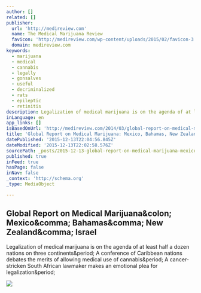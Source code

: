 ```yaml
---
author: []
related: []
publisher:
  url: 'http://medireview.com'
  name: The Medical Marijuana Review
  favicon: 'http://medireview.com/wp-content/uploads/2015/02/favicon-3.ico'
  domain: medireview.com
keywords:
  - marijuana
  - medical
  - cannabis
  - legally
  - gonsalves
  - useful
  - decriminalized
  - rats
  - epileptic
  - retinitis
description: Legalization of medical marijuana is on the agenda of at least half a dozen nations on three continents. A conference of Caribbean nations debates the merits of allowing medical use of cannabis. A cancer-stricken South African lawmaker makes an emotional plea for legalization.
inLanguage: en
app_links: []
isBasedOnUrl: 'http://medireview.com/2014/03/global-report-on-medical-marijuana-mexico-bahamas-new-zealand-israel/'
title: 'Global Report on Medical Marijuana: Mexico, Bahamas, New Zealand, Israel'
datePublished: '2015-12-13T22:04:56.845Z'
dateModified: '2015-12-13T22:02:58.576Z'
sourcePath: _posts/2015-12-13-global-report-on-medical-marijuana-mexico-bahamas-new-zea.md
published: true
inFeed: true
hasPage: false
inNav: false
_context: 'http://schema.org'
_type: MediaObject

---
```

<article style=""><h1>Global Report on Medical Marijuana&amp;colon; Mexico&amp;comma; Bahamas&amp;comma; New Zealand&amp;comma; Israel</h1><p>Legalization of medical marijuana is on the agenda of at least half a dozen nations on three continents&amp;period; A conference of Caribbean nations debates the merits of allowing medical use of cannabis&amp;period; A cancer-stricken South African lawmaker makes an emotional plea for legalization&amp;period;</p><img src="http://medireview.com/wp-content/uploads/2014/09/Urban_crowd.jpg" /></article>